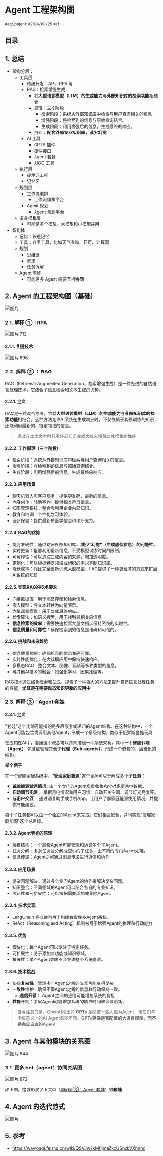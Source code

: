 
# Agent 工程架构图


`#agi/agent` `#2024/08/25` `#ai`   


## 目录
<!-- toc -->
 ## 1. 总结 

- 架构分层：
	- 工具层
		- 传统开发：API、RPA 等
		- RAG：检索增强生成
			- 将**大型语言模型（LLM）的生成能力**与**外部知识库的检索功能**相结合
			- 原理：三个阶段
				- 检索阶段：系统从外部知识库中检索与用户查询相关的信息
				- 增强阶段：将检索到的信息与原始查询结合。
				- 生成阶段：利用增强后的信息，生成最终的响应。
			- 用处：**配合外部专业知识库，减少幻觉**
		- AI 工具
			- GPTS 插件
			- 硬件接口
			- Agent 套娃
			- AIGC 工具
	- 执行层
		- 提示词工程
		- 记忆区
	- 规划层
		- 工作流编排
			- 工作流编排平台
		- Agent 规划
			- Agent 规划平台
	- 语言模型层
		- 可能是多个模型，大模型和小模型并用
- 智能体
	- 记忆：长短记忆
	- 工具：各类工具，比如天气查询、日历、计算器
	- 规划
		- 思维链
		- 反思
		- 任务拆解
	- Agent 套娃
		- 可能更多 Agent 需要互相**协同**

## 2. Agent 的工程架构图（基础）

![图片](https://blog-1310531898.cos.ap-beijing.myqcloud.com/832-34-20241012/Pasted%20image%2020240825204007.png)

### 2.1. 解释 ①：RPA 

![图片|712](https://blog-1310531898.cos.ap-beijing.myqcloud.com/832-34-20241012/Pasted%20image%2020240825205021.png)

#### 2.1.1. 关键技术

![图片|696](https://blog-1310531898.cos.ap-beijing.myqcloud.com/832-34-20241012/Pasted%20image%2020240825205210.png)

### 2.2. 解释 ② ： RAG

RAG（Retrieval-Augmented Generation，检索增强生成）是一种先进的自然语言处理技术，它结合了信息检索和文本生成的优势。

#### 2.2.1. 定义

RAG是一种混合方法，它将**大型语言模型（LLM）的生成能力**与**外部知识库的检索功能**相结合。这种方法允许AI系统在生成响应时，不仅依赖于其预训练的知识，还能利用最新的、特定领域的信息。

> 通过在生成文本时利用外部知识库或文档来增强生成模型的性能

#### 2.2.2. 工作原理（三个阶段）

- 检索阶段：系统从外部知识库中检索与用户查询相关的信息。
- 增强阶段：将检索到的信息与原始查询结合。
- 生成阶段：利用增强后的信息，生成最终的响应。

#### 2.2.3. 应用场景

- 聊天机器人和客户服务：提供更准确、最新的信息。
- 内容创作：辅助写作，提供相关背景信息。
- 知识管理系统：整合和利用企业内部知识。
- 教育和培训：个性化学习体验。
- 医疗保健：提供最新的医学信息和诊断支持。

#### 2.2.4. RAG的优势

- 提高准确性：通过访问外部知识库，**减少"幻觉"（生成虚假信息）的可能性**。
- 实时更新：能够利用最新信息，不受模型训练时间的限制。
- 可解释性：可以追踪生成内容的来源，增加透明度。
- 定制化：可以根据特定领域或组织的需求定制知识库。
- 降低成本：相比完全重新训练大型模型，RAG提供了一种更经济的方式来扩展AI系统的知识

#### 2.2.5. 实现RAG的技术要求

- 向量数据库：用于高效存储和检索信息。
- 嵌入模型：将文本转换为向量表示。
- 大型语言模型：用于生成最终响应。
- 检索算法：如语义搜索，用于找到最相关的信息
- **信息检索的效率**：需要快速检索大量文档以保持系统的实时性。
- **信息质量和可靠性**：确保检索到的信息是准确和可信的。

#### 2.2.6. 挑战和未来趋势

- 信息质量控制：确保检索的信息准确可靠。
- 实时性能优化：在大规模应用中保持快速响应。
- 多模态RAG：整合文本、图像、音频等多种类型的信息。
- 与其他AI技术的融合：如强化学习、因果推理等。

RAG技术通过结合检索和生成，提供了一种强大的方法来提升自然语言处理任务的性能，**尤其是在需要动态知识更新的应用中**

### 2.3. 解释 ③：Agent 套娃

#### 2.3.1. 定义

"套娃"这个比喻可能指的是多层嵌套或递归的Agent结构。在这种结构中，一个Agent可能包含或调用其他Agent，形成一个层级结构，类似于俄罗斯套娃玩具

在应用在AI中，套娃这个概念可以用来描述一种系统架构，其中一个**智能代理（Agent）** 包含或管理其他**子代理（Sub-agents）**，形成一个嵌套的、层级化的结构。

**举个例子**

在一个智能家居系统中，"**管理家庭能源**"这个目标可以分解成多个**子任务**：
- **监控能源使用情况:** 由一个专门的Agent负责收集和分析家庭用电数据。
- **自动调节电器：** 根据用电情况和用户习惯，自动开关空调、调节灯光亮度等。
- **与用户交互：** 通过语音助手或手机App，让用户了解家庭能源使用情况，并提供节能建议。

每个子任务都可以由一个独立的Agent来完成，它们相互配合，共同实现"管理家庭能源"这个总目标。

#### 2.3.2. Agent套娃的原理

- 层级结构：一个高级Agent可能管理和协调多个子Agent。
- 任务分解：复杂任务被分解成更小的子任务，由不同的专门Agent处理。
- 信息传递：Agent之间通过消息传递进行通信和协作

#### 2.3.3. 应用场景

- 复杂问题解决：通过多个专门Agent的协作来解决复杂问题。
- 知识整合：不同领域的Agent可以结合各自的专业知识。
- 灵活性和可扩展性：可以根据需要添加或移除Agent。

#### 2.3.4. 技术实现

- LangChain 等框架可用于构建和管理多Agent系统。
- ReAct（Reasoning and Acting）机制被用于增强Agent的推理和行动能力

#### 2.3.5. 优势

- 模块化：每个Agent可以专注于特定任务。
- 可扩展性：易于添加新功能或知识领域。
- 鲁棒性：单个Agent失效不会导致整个系统崩溃。

#### 2.3.6. 技术挑战

- 协调**复杂性**：管理多个Agent之间的交互可能变得复杂。
- **一致性**维护：确保不同Agent之间的信息和行动保持一致。
	- **通信开销**： Agent 之间的通信可能增加系统的负担
- **性能**开销：多层Agent可能增加系统的响应时间和资源消耗。

> 值得注意的是，OpenAI推出的 **GPTs** 虽然被一些人视为Agent，但它们与传统意义上的AI Agent有所不同。**GPTs更像是预配置的大语言模型，而不是完全自主的Agent**

## 3. Agent 与其他模块的关系图

![图片|944](https://blog-1310531898.cos.ap-beijing.myqcloud.com/832-34-20241012/Pasted%20image%2020240825211647.png)

### 3.1. 更多 bot（agent）协同关系图

![图片|872](https://blog-1310531898.cos.ap-beijing.myqcloud.com/832-34-20241012/Pasted%20image%2020240825211817.png)

如上图，这就形成了上文中（[#解释 ③：Agent 套娃](/post/tyqtbpnaop.html#解释-③Agent-套娃)）的**套娃**

## 4. Agent 的迭代范式

![图片](https://blog-1310531898.cos.ap-beijing.myqcloud.com/832-34-20241012/Pasted%20image%2020240825211502.png)

## 5. 参考

- https://waytoagi.feishu.cn/wiki/QSVJwSkMfijmeZkcUSnckVXhnnd


